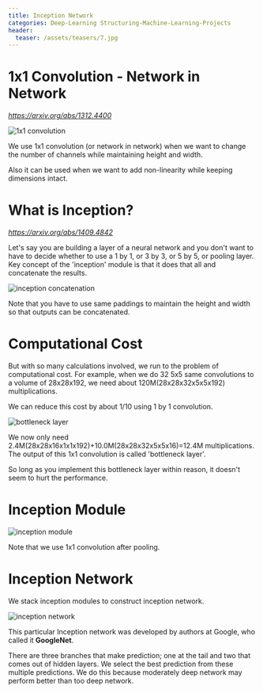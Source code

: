 ```yaml
---
title: Inception Network
categories: Deep-Learning Structuring-Machine-Learning-Projects
header:
  teaser: /assets/teasers/7.jpg
---
```


# 1x1 Convolution - Network in Network

*https://arxiv.org/abs/1312.4400*

![1x1 convolution](https://lh3.googleusercontent.com/TcSbTT_pQz23Q69LSNo0egs8Tvy_ej1QoUO9H4_abuWLUZZtYZ5F_4nYmiXrRdcTShpT8ge9dy2eGJaS3BgpQTIOfXT7CFI-mfVeuEhNo2CAIONw136GEfGJyogwfORsdP0uZUK9Lw=w2400)

We use 1x1 convolution (or network in network) when we want to change the number of channels while maintaining height and width.

Also it can be used when we want to add non-linearity while keeping dimensions intact.

# What is Inception?

*https://arxiv.org/abs/1409.4842*

Let's say you are building a layer of a neural network and you don't want to have to decide whether to use a 1 by 1, or 3 by 3, or 5 by 5, or pooling layer. Key concept of the 'inception' module is that it does that all and concatenate the results.

![inception concatenation](https://lh3.googleusercontent.com/9uHhp9rwF6RKnvL67CfiXpb2mOC8L_J0E14m4-6m7p6se63k8pZkH1-DFk8ZEaBxkwM7b9krE9Og5_yH4O2KBYRLZtYOqJJ-CRY0cNG9cJ6NE8ToEU-XqxHV3ulSv90RKEZuDAAgfA=w2400)

Note that you have to use same paddings to maintain the height and width so that outputs can be concatenated.

# Computational Cost

But with so many calculations involved, we run to the problem of computational cost. For example, when we do 32 5x5 same convolutions to a volume of 28x28x192, we need about 120M(28x28x32x5x5x192) multiplications.

We can reduce this cost by about 1/10 using 1 by 1 convolution.

![bottleneck layer](https://lh3.googleusercontent.com/l2s4bMKylSs0vHRoXCoJYcWc12yGf9ggti3iKR8XxZdpqSiNg5KsWSXBZ8VrBbvC-o7aiQiXZvuPMklL-41a8sTyKNpD1WVoHhAT1Lwd_T85gE-fc9jLQbYnv8HoF5vBJJ7sjKM90g=w2400)

We now only need 2.4M(28x28x16x1x1x192)+10.0M(28x28x32x5x5x16)=12.4M multiplications. The output of this 1x1 convolution is called 'bottleneck layer'.

So long as you implement this bottleneck layer within reason, it doesn't seem to hurt the performance.

# Inception Module

![inception module](https://lh3.googleusercontent.com/pY8gGAimAp32fJMJz-NfMy9zENtRpyH4XzDolSMNbIoxPrApMS9_bVXFsxG_a0o40prbDfOG7nvjZJ9PqVrjITHK52jG2DGg7JWUhhoK3LrPL2vY7ta7SR0-YtYJl_KCAP0-uRBdoQ=w2400)

Note that we use 1x1 convolution after pooling.

# Inception Network

We stack inception modules to construct inception network.

![inception network](https://lh3.googleusercontent.com/CUNGdQSq8Z_8tPS0gpE3ZLf1qDORwmVjtL1dNJYZ38j5VAKgR0_Fq6OVTWkkOWWAeZSqsk-ujnfbPAQb16Kz8M-bRYN-sHo59jB8GpwUgEdZqtXFNpPf7tRgOABjTrFkob3DSE6_tw=w2400)

This particular Inception network was developed by authors at Google, who called it **GoogleNet**.

There are three branches that make prediction; one at the tail and two that comes out of hidden layers. We select the best prediction from these multiple predictions. We do this because moderately deep network may perform better than too deep network.
